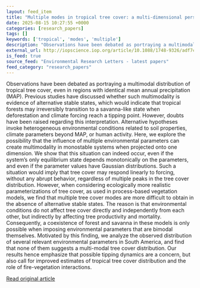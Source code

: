 ```yaml
---
layout: feed_item
title: "Multiple modes in tropical tree cover: a multi-dimensional perspective"
date: 2025-08-15 10:27:55 +0000
categories: [research_papers]
tags: []
keywords: ['tropical', 'modes', 'multiple']
description: "Observations have been debated as portraying a multimodal distribution of tropical tree cover, even in regions with identical mean annual precipitation (MAP)"
external_url: http://iopscience.iop.org/article/10.1088/1748-9326/adf7c2
is_feed: true
source_feed: "Environmental Research Letters - latest papers"
feed_category: "research_papers"
---
```


Observations have been debated as portraying a multimodal distribution of tropical tree cover, even in regions with identical mean annual precipitation (MAP). Previous studies have discussed whether such multimodality is evidence of alternative stable states, which would indicate that tropical forests may irreversibly transition to a savanna-like state when deforestation and climate forcing reach a tipping point. However, doubts have been raised regarding this interpretation. Alternative hypotheses invoke heterogeneous environmental conditions related to soil properties, climate parameters beyond MAP, or human activity. Here, we explore the possibility that the influence of multiple environmental parameters can create multimodality in monostable systems when projected onto one dimension. We show that this situation can indeed occur, even if the system’s only equilibrium state depends monotonically on the parameters, and even if the parameter values have Gaussian distributions. Such a situation would imply that tree cover may respond linearly to forcing, without any abrupt behavior, regardless of multiple peaks in the tree cover distribution. However, when considering ecologically more realistic parameterizations of tree cover, as used in process-based vegetation models, we find that multiple tree cover modes are more difficult to obtain in the absence of alternative stable states. The reason is that environmental conditions do not affect tree cover directly and independently from each other, but indirectly by affecting tree productivity and mortality. Consequently, a coexistence of forest and savanna in these models is only possible when imposing environmental parameters that are bimodal themselves. Motivated by this finding, we analyze the observed distribution of several relevant environmental parameters in South America, and find that none of them suggests a multi-modal tree cover distribution. Our results hence emphasize that possible tipping dynamics are a concern, but also call for improved estimates of tropical tree cover distribution and the role of fire-vegetation interactions.

[Read original article](http://iopscience.iop.org/article/10.1088/1748-9326/adf7c2)

